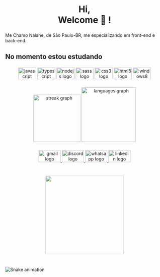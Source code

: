 <!--
**NaianeGarrido/NaianeGarrido** is a ✨ _special_ ✨ repository because its `README.md` (this file) appears on your GitHub profile.

Here are some ideas to get you started:

- 🔭 I’m currently working on ...
- 🌱 I’m currently learning ...
- 👯 I’m looking to collaborate on ...
- 🤔 I’m looking for help with ...
- 💬 Ask me about ...
- 📫 How to reach me: ...
- 😄 Pronouns: ...
- ⚡ Fun fact: ...
-->

<h1 align="center">Hi,<br>Welcome 👋 !</h1>

###

<p align="left">Me Chamo Naiane, de São Paulo-BR, me especializando em front-end e back-end. <br>

## No momento estou estudando</p>

###

<div align="center">

  <img src="https://cdn.jsdelivr.net/gh/devicons/devicon/icons/javascript/javascript-original.svg" width="57" height="37" alt="javascript logo" />
  
  <img src="https://cdn.jsdelivr.net/gh/devicons/devicon/icons/typescript/typescript-original.svg" width="57" height="37" alt="typescript logo"  />
  
  <img src="https://cdn.jsdelivr.net/gh/devicons/devicon/icons/nodejs/nodejs-original.svg" width="57" height="37" alt="nodejs logo"  />
  
  <img src="https://cdn.jsdelivr.net/gh/devicons/devicon/icons/sass/sass-original.svg" width="57" height="37" alt="sass logo"  />
  
  <img src="https://cdn.jsdelivr.net/gh/devicons/devicon/icons/css3/css3-original.svg" width="57" height="37" alt="css3 logo"  />
  
  <img src="https://cdn.jsdelivr.net/gh/devicons/devicon/icons/html5/html5-original.svg" width="57" height="37" alt="html5 logo"  />
  
  <img src="https://cdn.jsdelivr.net/gh/devicons/devicon/icons/windows8/windows8-original.svg" width="57" height="37" alt="windows8 logo"/>
</div>

###

<div align="center">
  <img src="https://streak-stats.demolab.com?user=naianeGarrido&locale=en&mode=daily&theme=dracula&hide_border=false&border_radius=5" height="150" alt="streak graph"  />
  <img src="https://github-readme-stats.vercel.app/api/top-langs?username=naianeGarrido&locale=en&hide_title=false&layout=compact&card_width=320&langs_count=12&theme=dracula&hide_border=false" height="173" alt="languages graph"  />
</div>

###

<div align="center">
  <a href="mailto:garrido.naiane@gmail.com" target="_blank">
    <img src="https://raw.githubusercontent.com/maurodesouza/profile-readme-generator/master/src/assets/icons/social/gmail/default.svg" width="70" height="38" alt="gmail logo"  />
  </a>
  <a href="https://discord.gg/CcBkwd4v" target="_blank">
    <img src="https://raw.githubusercontent.com/maurodesouza/profile-readme-generator/master/src/assets/icons/social/discord/default.svg" width="70" height="38" alt="discord logo"  />
  </a>
  <a href="https://wa.me/5511933033056" target="_blank">
    <img src="https://raw.githubusercontent.com/maurodesouza/profile-readme-generator/master/src/assets/icons/social/whatsapp/default.svg" width="70" height="38" alt="whatsapp logo"  />
  </a>
  <a href="https://www.linkedin.com/in/naianegarrido?utm_source=share&utm_campaign=share_via&utm_content=profile&utm_medium=android_app" target="_blank">
    <img src="https://raw.githubusercontent.com/maurodesouza/profile-readme-generator/master/src/assets/icons/social/linkedin/default.svg" width="70" height="38" alt="linkedin logo"  />
  </a>
</div>

###

<br clear="both">

<div align="center">
  <img height="249" src="https://64.media.tumblr.com/e267cc94324c325919a7e17d78862e85/tumblr_n683qgNdJw1s8fkyqo1_400.gif"  />
</div>

###

<br clear="both">

<img src="https://raw.githubusercontent.com/naianeGarrido/naianeGarrido/output/snake.svg" alt="Snake animation" />

###
